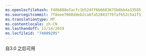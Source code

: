```yaml
---
ms.openlocfilehash: f40b888efacfc1b524ff6b6683675b6bb4a33585
ms.sourcegitcommit: 7f8eeef060ddeb2cabfa52843776faf652c5a1f5
ms.translationtype: MT
ms.contentlocale: zh-CN
ms.lasthandoff: 11/14/2019
ms.locfileid: "74089295"
---
```

自3.0 之后可用
